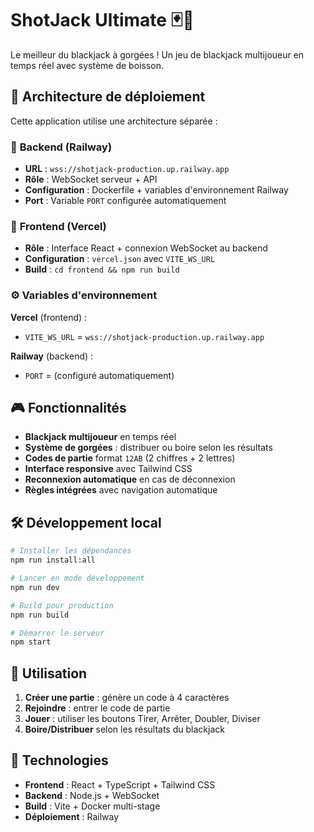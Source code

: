 # ShotJack Ultimate 🃏🍻

Le meilleur du blackjack à gorgées ! Un jeu de blackjack multijoueur en temps réel avec système de boisson.

## 🚀 Architecture de déploiement

Cette application utilise une architecture séparée :

### 🔧 **Backend (Railway)**
- **URL** : `wss://shotjack-production.up.railway.app`
- **Rôle** : WebSocket serveur + API
- **Configuration** : Dockerfile + variables d'environnement Railway
- **Port** : Variable `PORT` configurée automatiquement

### 🎨 **Frontend (Vercel)**
- **Rôle** : Interface React + connexion WebSocket au backend
- **Configuration** : `vercel.json` avec `VITE_WS_URL`
- **Build** : `cd frontend && npm run build`

### ⚙️ **Variables d'environnement**
**Vercel** (frontend) :
- `VITE_WS_URL` = `wss://shotjack-production.up.railway.app`

**Railway** (backend) :
- `PORT` = (configuré automatiquement)

## 🎮 Fonctionnalités

- **Blackjack multijoueur** en temps réel
- **Système de gorgées** : distribuer ou boire selon les résultats
- **Codes de partie** format `12AB` (2 chiffres + 2 lettres)
- **Interface responsive** avec Tailwind CSS
- **Reconnexion automatique** en cas de déconnexion
- **Règles intégrées** avec navigation automatique

## 🛠 Développement local

```bash
# Installer les dépendances
npm run install:all

# Lancer en mode développement
npm run dev

# Build pour production
npm run build

# Démarrer le serveur
npm start
```

## 📱 Utilisation

1. **Créer une partie** : génère un code à 4 caractères
2. **Rejoindre** : entrer le code de partie
3. **Jouer** : utiliser les boutons Tirer, Arrêter, Doubler, Diviser
4. **Boire/Distribuer** selon les résultats du blackjack

## 🎯 Technologies

- **Frontend** : React + TypeScript + Tailwind CSS
- **Backend** : Node.js + WebSocket
- **Build** : Vite + Docker multi-stage
- **Déploiement** : Railway